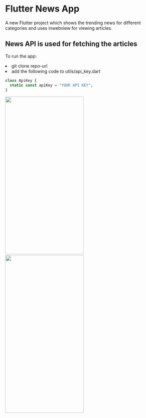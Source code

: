 # Flutter News App
A new Flutter project which shows the trending news for different categories and uses inwebview for viewing articles.

## News API is used for fetching the articles

  To run the app:
  <li>git clone repo-url</li>
  <li>add the following code to utils/api_key.dart</li>
  
```javascript
class ApiKey {
  static const apiKey = "YOUR API KEY";
}
```
<p float="left">
  <img src="app_assets/flutter_news_1.gif" width="250" height="500"/>
  &nbsp;&nbsp;&nbsp;&nbsp;&nbsp;&nbsp;&nbsp;&nbsp;&nbsp;&nbsp;
  <img src="app_assets/flutter_news_2.gif" width="250" height="500"/>
</p>


